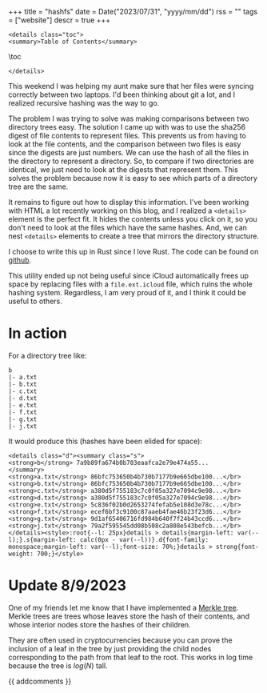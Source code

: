 +++
title = "hashfs"
date = Date("2023/07/31", "yyyy/mm/dd")
rss = ""
tags = ["website"]
descr = true
+++
~~~
<details class="toc">
<summary>Table of Contents</summary>
~~~
\toc
~~~
</details>
~~~

This weekend I was helping my aunt make sure that her files were syncing correctly between two laptops. I'd been thinking about git a lot, and I realized recursive hashing was the way to go.

The problem I was trying to solve was making comparisons between two directory trees easy. The solution I came up with was to use the sha256 digest of file contents to represent files. This prevents us from having to look at the file contents, and the comparison between two files is easy since the digests are just numbers. We can use the hash of all the files in the directory to represent a directory. So, to compare if two directories are identical, we just need to look at the digests that represent them. This solves the problem because now it is easy to see which parts of a directory tree are the same.

It remains to figure out how to display this information. I've been working with HTML a lot recently working on this blog, and I realized a `<details>` element is the perfect fit. It hides the contents unless you click on it, so you don't need to look at the files which have the same hashes. And, we can nest `<details>` elements to create a tree that mirrors the directory structure.

I choose to write this up in Rust since I love Rust. The code can be found on [github](https://github.com/jasoneveleth/hashfs).

This utility ended up not being useful since iCloud automatically frees up space by replacing files with a `file.ext.icloud` file, which ruins the whole hashing system. Regardless, I am very proud of it, and I think it could be useful to others.

# In action

For a directory tree like:
```
b
|- a.txt
|- b.txt
|- c.txt
|- d.txt
|- e.txt
|- f.txt
|- g.txt
|- j.txt
```
It would produce this (hashes have been elided for space):
~~~
<details class="d"><summary class="s">
<strong>b</strong> 7a9b89fa674b0b703eaafca2e79e474a55...
</summary>
<strong>a.txt</strong> 86bfc753650b4b730b7177b9e665dbe100...</br>
<strong>b.txt</strong> 86bfc753650b4b730b7177b9e665dbe100...</br>
<strong>c.txt</strong> a380d5f755183c7c0f05a327e7094c9e98...</br>
<strong>d.txt</strong> a380d5f755183c7c0f05a327e7094c9e98...</br>
<strong>e.txt</strong> 5c836f02b0d2653274fefab5e108d3e78c...</br>
<strong>f.txt</strong> ecef6bf3c9100c87aaeb4fae46b23f23d6...</br>
<strong>g.txt</strong> 9d1af65406716fd984b640f7f24b43ccd6...</br>
<strong>j.txt</strong> 79a2f595545dd08b508c2a808e543befcb...</br>
</details><style>:root{--l: 25px}details > details{margin-left: var(--l);}.s{margin-left: calc(0px - var(--l))}.d{font-family: monospace;margin-left: var(--l);font-size: 70%;}details > strong{font-weight: 700;}</style>
~~~

# Update 8/9/2023

One of my friends let me know that I have implemented a [Merkle tree](https://en.wikipedia.org/wiki/Merkle_tree). Merkle trees are trees whose leaves store the hash of their contents, and whose interior nodes store the hashes of their children. 

They are often used in cryptocurrencies because you can prove the inclusion of a leaf in the tree by just providing the child nodes corresponding to the path from that leaf to the root. This works in log time because the tree is $log(N)$ tall.

{{ addcomments }}
